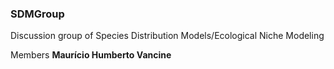 ### SDMGroup

Discussion group of Species Distribution Models/Ecological Niche Modeling

Members
**Maurício Humberto Vancine**
